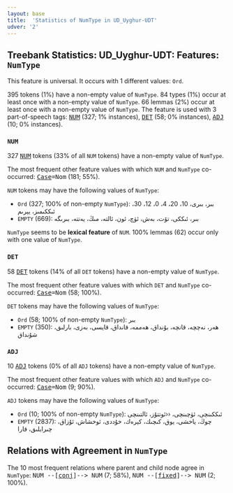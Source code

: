 ```yaml
---
layout: base
title:  'Statistics of NumType in UD_Uyghur-UDT'
udver: '2'
---
```


## Treebank Statistics: UD_Uyghur-UDT: Features: `NumType`

This feature is universal.
It occurs with 1 different values: `Ord`.

395 tokens (1%) have a non-empty value of `NumType`.
84 types (1%) occur at least once with a non-empty value of `NumType`.
66 lemmas (2%) occur at least once with a non-empty value of `NumType`.
The feature is used with 3 part-of-speech tags: <tt><a href="ug_udt-pos-NUM.html">NUM</a></tt> (327; 1% instances), <tt><a href="ug_udt-pos-DET.html">DET</a></tt> (58; 0% instances), <tt><a href="ug_udt-pos-ADJ.html">ADJ</a></tt> (10; 0% instances).

### `NUM`

327 <tt><a href="ug_udt-pos-NUM.html">NUM</a></tt> tokens (33% of all `NUM` tokens) have a non-empty value of `NumType`.

The most frequent other feature values with which `NUM` and `NumType` co-occurred: <tt><a href="ug_udt-feat-Case.html">Case</a></tt><tt>=Nom</tt> (181; 55%).

`NUM` tokens may have the following values of `NumType`:

* `Ord` (327; 100% of non-empty `NumType`): بىر، بىرى، 10، 20، 4، 0، 12، 30، ئىككىمىز، يېرىم
* `EMPTY` (669): بىر، ئىككى، تۆت، بەش، ئۈچ، ئون، ئالتە، مىڭ، يەتتە، بىرىگە

`NumType` seems to be **lexical feature** of `NUM`. 100% lemmas (62) occur only with one value of `NumType`.

### `DET`

58 <tt><a href="ug_udt-pos-DET.html">DET</a></tt> tokens (14% of all `DET` tokens) have a non-empty value of `NumType`.

The most frequent other feature values with which `DET` and `NumType` co-occurred: <tt><a href="ug_udt-feat-Case.html">Case</a></tt><tt>=Nom</tt> (58; 100%).

`DET` tokens may have the following values of `NumType`:

* `Ord` (58; 100% of non-empty `NumType`): بىر
* `EMPTY` (350): ھەر، نەچچە، قانچە، بۇنداق، ھەممە، قانداق، قايسى، بەزى، بارلىق، شۇنداق

### `ADJ`

10 <tt><a href="ug_udt-pos-ADJ.html">ADJ</a></tt> tokens (0% of all `ADJ` tokens) have a non-empty value of `NumType`.

The most frequent other feature values with which `ADJ` and `NumType` co-occurred: <tt><a href="ug_udt-feat-Case.html">Case</a></tt><tt>=Nom</tt> (9; 90%).

`ADJ` tokens may have the following values of `NumType`:

* `Ord` (10; 100% of non-empty `NumType`): ئىككىنچى، ئۈچىنچى، ‹‹ئوتتۇز، ئالتىنچى
* `EMPTY` (2837): چوڭ، ياخشى، يوق، كىچىك، كېرەك، خۇددى، ئوخشاش، ئۇزاق، چىرايلىق، قارا

## Relations with Agreement in `NumType`

The 10 most frequent relations where parent and child node agree in `NumType`:
<tt>NUM --[<tt><a href="ug_udt-dep-conj.html">conj</a></tt>]--> NUM</tt> (7; 58%),
<tt>NUM --[<tt><a href="ug_udt-dep-fixed.html">fixed</a></tt>]--> NUM</tt> (2; 100%).


